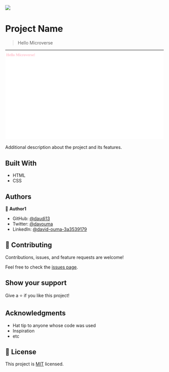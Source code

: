![](https://img.shields.io/badge/Microverse-blueviolet)

# Project Name

> Hello Microverse

![screenshot](./app_screenshot.png)

Additional description about the project and its features.

## Built With

- HTML
- CSS



## Authors

👤 **Author1**

- GitHub: [@daudi13](https://github.com/daudi13)
- Twitter: [@davouma](https://twitter.com/davouma)
- LinkedIn: [@david-ouma-3a3539179](https://linkedin.com/in/david-ouma-3a3539179)

## 🤝 Contributing

Contributions, issues, and feature requests are welcome!

Feel free to check the [issues page](../../issues/).

## Show your support

Give a ⭐️ if you like this project!

## Acknowledgments

- Hat tip to anyone whose code was used
- Inspiration
- etc

## 📝 License

This project is [MIT](./MIT.md) licensed.
